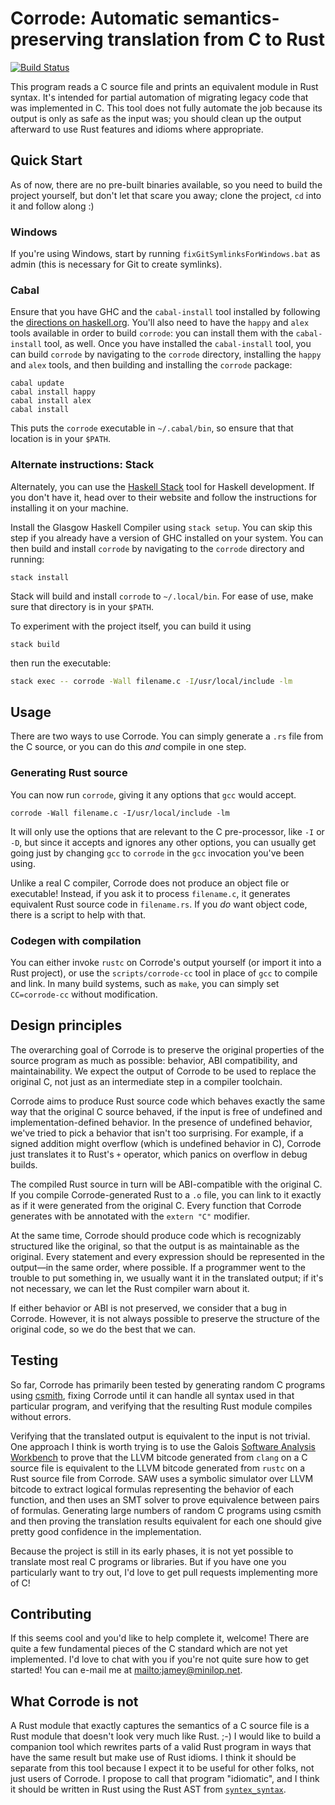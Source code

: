# Corrode: Automatic semantics-preserving translation from C to Rust

[![Build Status](https://travis-ci.org/jameysharp/corrode.svg?branch=master)](https://travis-ci.org/jameysharp/corrode)

This program reads a C source file and prints an equivalent module in
Rust syntax. It's intended for partial automation of migrating legacy
code that was implemented in C. This tool does not fully automate the
job because its output is only as safe as the input was; you should
clean up the output afterward to use Rust features and idioms where
appropriate.

## Quick Start

As of now, there are no pre-built binaries available, so you need to build the
project yourself, but don't let that scare you away; clone the project, `cd`
into it and follow along :)

### Windows

If you're using Windows, start by running `fixGitSymlinksForWindows.bat`
as admin (this is necessary for Git to create symlinks).

### Cabal

Ensure that you have GHC and the `cabal-install` tool installed by following
the [directions on haskell.org](https://www.haskell.org/downloads#minimal).
You'll also need to have the `happy` and `alex` tools available in order to
build `corrode`: you can install them with the `cabal-install` tool, as well.
Once you have installed the `cabal-install` tool, you can build `corrode` by
navigating to the `corrode` directory, installing the `happy` and `alex` tools,
and then building and installing the `corrode` package:

```
cabal update
cabal install happy
cabal install alex
cabal install
```

This puts the `corrode` executable in `~/.cabal/bin`, so ensure that that
location is in your `$PATH`.

### Alternate instructions: Stack

Alternately, you can use the [Haskell Stack](http://haskellstack.org) tool
for Haskell development. If you don't have it, head over to their website
and follow the instructions for installing it on your machine.

Install the Glasgow Haskell Compiler using ```stack setup```. You can skip this
step if you already have a version of GHC installed on your system.
You can then build and install `corrode` by navigating to the `corrode`
directory and running:

```
stack install
```

Stack will build and install `corrode` to `~/.local/bin`. For ease of use, make
sure that directory is in your `$PATH`.

To experiment with the project itself, you can build it using

```
stack build
```

then run the executable:

```bash
stack exec -- corrode -Wall filename.c -I/usr/local/include -lm
```

## Usage

There are two ways to use Corrode. You can simply generate a `.rs` file
from the C source, or you can do this _and_ compile in one step.

### Generating Rust source

You can now run `corrode`, giving it any options that `gcc` would
accept.

```
corrode -Wall filename.c -I/usr/local/include -lm
```

It will only use the options that are relevant to the C pre-processor,
like `-I` or `-D`, but since it accepts and ignores any other options,
you can usually get going just by changing `gcc` to `corrode` in the
`gcc` invocation you've been using.

Unlike a real C compiler, Corrode does not produce an object file or
executable! Instead, if you ask it to process `filename.c`, it generates
equivalent Rust source code in `filename.rs`. If you _do_ want object
code, there is a script to help with that.

### Codegen with compilation

You can either invoke `rustc` on Corrode's output yourself (or import it
into a Rust project), or use the `scripts/corrode-cc` tool in place of
`gcc` to compile and link. In many build systems, such as `make`, you
can simply set `CC=corrode-cc` without modification.

## Design principles

The overarching goal of Corrode is to preserve the original properties
of the source program as much as possible: behavior, ABI compatibility,
and maintainability. We expect the output of Corrode to be used to
replace the original C, not just as an intermediate step in a compiler
toolchain.

Corrode aims to produce Rust source code which behaves exactly the same
way that the original C source behaved, if the input is free of
undefined and implementation-defined behavior. In the presence of
undefined behavior, we've tried to pick a behavior that isn't too
surprising. For example, if a signed addition might overflow (which is
undefined behavior in C), Corrode just translates it to Rust's `+`
operator, which panics on overflow in debug builds.

The compiled Rust source in turn will be ABI-compatible with the
original C. If you compile Corrode-generated Rust to a `.o` file, you
can link to it exactly as if it were generated from the original C.
Every function that Corrode generates with be annotated with the `extern
"C"` modifier.

At the same time, Corrode should produce code which is recognizably
structured like the original, so that the output is as maintainable as
the original. Every statement and every expression should be represented
in the output&mdash;in the same order, where possible. If a programmer
went to the trouble to put something in, we usually want it in the
translated output; if it's not necessary, we can let the Rust compiler
warn about it.

If either behavior or ABI is not preserved, we consider that a bug in
Corrode. However, it is not always possible to preserve the structure of
the original code, so we do the best that we can.

## Testing

So far, Corrode has primarily been tested by generating random C
programs using [csmith](https://github.com/csmith-project/csmith),
fixing Corrode until it can handle all syntax used in that particular
program, and verifying that the resulting Rust module compiles without
errors.

Verifying that the translated output is equivalent to the input is not
trivial. One approach I think is worth trying is to use the
Galois [Software Analysis Workbench](http://saw.galois.com/) to prove
that the LLVM bitcode generated from `clang` on a C source file is
equivalent to the LLVM bitcode generated from `rustc` on a Rust source
file from Corrode. SAW uses a symbolic simulator over LLVM bitcode to
extract logical formulas representing the behavior of each function, and
then uses an SMT solver to prove equivalence between pairs of formulas.
Generating large numbers of random C programs using csmith and then
proving the translation results equivalent for each one should give
pretty good confidence in the implementation.

Because the project is still in its early phases, it is not yet possible
to translate most real C programs or libraries. But if you have one you
particularly want to try out, I'd love to get pull requests implementing
more of C!

## Contributing

If this seems cool and you'd like to help complete it, welcome! There
are quite a few fundamental pieces of the C standard which are not yet
implemented. I'd love to chat with you if you're not quite sure how to
get started! You can e-mail me at <mailto:jamey@minilop.net>.

## What Corrode is not

A Rust module that exactly captures the semantics of a C source file is
a Rust module that doesn't look very much like Rust. ;-) I would like to
build a companion tool which rewrites parts of a valid Rust program in
ways that have the same result but make use of Rust idioms. I think it
should be separate from this tool because I expect it to be useful for
other folks, not just users of Corrode. I propose to call that program
"idiomatic", and I think it should be written in Rust using the Rust AST
from [`syntex_syntax`](https://github.com/serde-rs/syntex).

